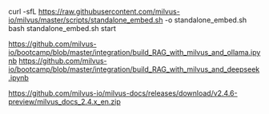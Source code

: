 curl -sfL https://raw.githubusercontent.com/milvus-io/milvus/master/scripts/standalone_embed.sh -o standalone_embed.sh
bash standalone_embed.sh start

https://github.com/milvus-io/bootcamp/blob/master/integration/build_RAG_with_milvus_and_ollama.ipynb
https://github.com/milvus-io/bootcamp/blob/master/integration/build_RAG_with_milvus_and_deepseek.ipynb

https://github.com/milvus-io/milvus-docs/releases/download/v2.4.6-preview/milvus_docs_2.4.x_en.zip
